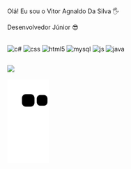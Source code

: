 Olá! Eu sou o Vitor Agnaldo Da Silva 🖐️

 Desenvolvedor Júnior 😎


<div style="display: inline_block"><br>
 
  <img   align="center"   alt="c#"     src="https://img.shields.io/badge/C%23-239120?style=for-the-badge&logo=c-sharp&logoColor=white"/>
  <img   align="center"   alt="css"    src="https://img.shields.io/badge/CSS3-1572B6?style=for-the-badge&logo=css3&logoColor=white" />
  <img   align="center"   alt="html5"  src="https://img.shields.io/badge/HTML5-E34F26?style=for-the-badge&logo=html5&logoColor=white" />
  <img   align="center"   alt="mysql"  src="https://img.shields.io/badge/MySQL-00000F?style=for-the-badge&logo=mysql&logoColor=white" />
  <img   align="center"   alt="js"     src="https://img.shields.io/badge/JavaScript-F7DF1E?style=for-the-badge&logo=javascript&logoColor=black" />
  <img   align="center"   alt="java"   src="https://img.shields.io/badge/Java-ED8B00?style=for-the-badge&logo=java&logoColor=white"/>

  
 
</div>
  
  ##
 
<div> 

  <a href="https://www.linkedin.com/in/vitor-agnaldo-da-silva-a214a4200/" target="_blank"><img src="https://img.shields.io/badge/-LinkedIn-%230077B5?style=for-the-badge&logo=linkedin&logoColor=white" target="_blank"></a> 

  ![Snake animation](https://github.com/rafaballerini/rafaballerini/blob/output/github-contribution-grid-snake.svg)
  
</div>
